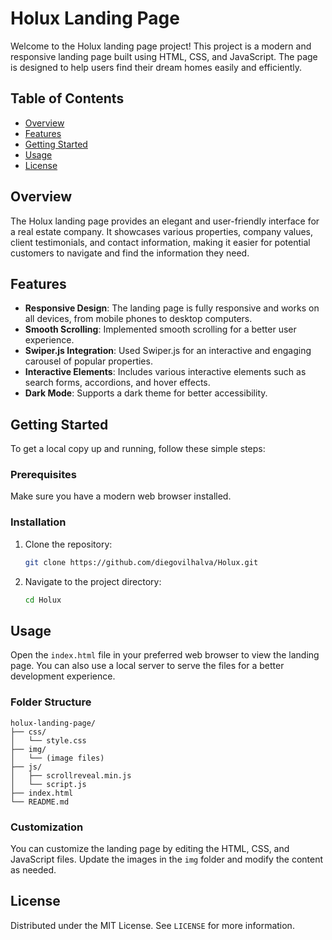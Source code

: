 

# Holux Landing Page

Welcome to the Holux landing page project! This project is a modern and responsive landing page built using HTML, CSS, and JavaScript. The page is designed to help users find their dream homes easily and efficiently.

## Table of Contents

- [Overview](#overview)
- [Features](#features)
- [Getting Started](#getting-started)
- [Usage](#usage)
- [License](#license)

## Overview

The Holux landing page provides an elegant and user-friendly interface for a real estate company. It showcases various properties, company values, client testimonials, and contact information, making it easier for potential customers to navigate and find the information they need.

## Features

- **Responsive Design**: The landing page is fully responsive and works on all devices, from mobile phones to desktop computers.
- **Smooth Scrolling**: Implemented smooth scrolling for a better user experience.
- **Swiper.js Integration**: Used Swiper.js for an interactive and engaging carousel of popular properties.
- **Interactive Elements**: Includes various interactive elements such as search forms, accordions, and hover effects.
- **Dark Mode**: Supports a dark theme for better accessibility.

## Getting Started

To get a local copy up and running, follow these simple steps:

### Prerequisites

Make sure you have a modern web browser installed.

### Installation

1. Clone the repository:
    ```sh
    git clone https://github.com/diegovilhalva/Holux.git
    ```
2. Navigate to the project directory:
    ```sh
    cd Holux
    ```

## Usage

Open the `index.html` file in your preferred web browser to view the landing page. You can also use a local server to serve the files for a better development experience.

### Folder Structure

```
holux-landing-page/
├── css/
│   └── style.css
├── img/
│   └── (image files)
├── js/
│   ├── scrollreveal.min.js
│   └── script.js
├── index.html
└── README.md
```

### Customization

You can customize the landing page by editing the HTML, CSS, and JavaScript files. Update the images in the `img` folder and modify the content as needed.



## License

Distributed under the MIT License. See `LICENSE` for more information.


